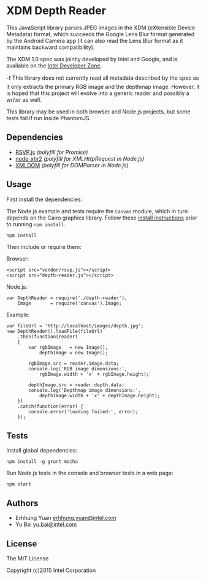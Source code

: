 XDM Depth Reader
================

This JavaScript library parses JPEG images in the XDM (eXtensible Device Metadata)
format, which succeeds the Google Lens Blur format generated by the Android Camera
app (it can also read the Lens Blur format as it maintains backward compatibility).

The XDM 1.0 spec was jointly developed by Intel and Google, and is available on the
[Intel Developer Zone](https://software.intel.com/en-us/articles/the-extensible-device-metadata-xdm-specification-version-10).

-:exclamation: This library does not currently read all metadata described by the
spec as it only extracts the primary RGB image and the depthmap image. However, it
is hoped that this project will evolve into a generic reader and possibly a writer
as well.

This library may be used in both browser and Node.js projects, but some tests fail
if run inside PhantomJS.

## Dependencies

 - [RSVP.js](https://github.com/tildeio/rsvp.js) *(polyfill for Promise)*
 - [node-xhr2](https://github.com/pwnall/node-xhr2) *(polyfill for XMLHttpRequest in Node.js)*
 - [XMLDOM](https://github.com/jindw/xmldom) *(polyfill for DOMParser in Node.js)*

## Usage

First install the dependencies:

The Node.js example and tests require the `Canvas` module, which in turn depends
on the Cairo graphics library.
Follow these [install instructions](https://github.com/LearnBoost/node-canvas/wiki)
prior to running `npm install`.

    npm install

Then include or require them:

Browser:

    <script src="vendor/rsvp.js"></script>
    <script src="depth-reader.js"></script>

Node.js:

    var DepthReader = require('./depth-reader'),
        Image       = require('canvas').Image;

Example:

    var fileUrl = 'http://localhost/images/depth.jpg';
    new DepthReader().loadFile(fileUrl)
        .then(function(reader)
        {
            var rgbImage   = new Image(),
                depthImage = new Image();

            rgbImage.src = reader.image.data;
            console.log('RGB image dimensions:',
                rgbImage.width + 'x' + rgbImage.height);

            depthImage.src = reader.depth.data;
            console.log('Depthmap image dimensions:',
                depthImage.width + 'x' + depthImage.height);
        })
        .catch(function(error) {
            console.error('loading failed:', error);
        });

## Tests

Install global dependencies:

    npm install -g grunt mocha

Run Node.js tests in the console and browser tests in a web page:

    npm start

## Authors

  - Erhhung Yuan <erhhung.yuan@intel.com>
  - Yu Bai <yu.bai@intel.com>

## License

The MIT License

Copyright (c)2015 Intel Corporation
